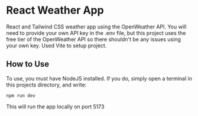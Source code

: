 # React Weather App

React and Tailwind CSS weather app using the OpenWeather API. You will need to provide your own API key in the .env file, but this project uses the free tier of the OpenWeather API so there shouldn't be any issues using your own key. Used Vite to setup project. 

## How to Use
To use, you must have NodeJS installed. If you do, simply open a terminal in this projects directory, and write:
```
npm run dev
```
This will run the app locally on port 5173
